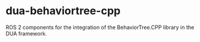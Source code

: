 # dua-behaviortree-cpp
ROS 2 components for the integration of the BehaviorTree.CPP library in the DUA framework.
